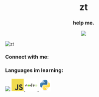 <h1 align="center">zt</h1>
<h3 align="center">help me.</h3>
<p align = "center">
<img src="https://th.bing.com/th/id/R.856e5f3ed2fa435264c571d20fe4827d?rik=ZZCVNhQ6WhC6rg&pid=ImgRaw&r=0">
</p>

<p align="left"> <img src="https://komarev.com/ghpvc/?username=x8g&label=Profile%20views&color=blueviolet&style=flat\" alt="zt" /> </p>

<h3 align="left">Connect with me:</h3>
<p align="left">
</p>

<h3 align="left">Languages im learning: </h3>
<img src= </a> <a href="https://developer.mozilla.org/en-US/docs/Web/JavaScript" target="_blank" rel="noreferrer"> <img src="https://raw.githubusercontent.com/devicons/devicon/master/icons/javascript/javascript-original.svg" alt="javascript" width="40" height="40"/> </a> <a href="https://nodejs.org" target="_blank" rel="noreferrer"> <img src="https://raw.githubusercontent.com/devicons/devicon/master/icons/nodejs/nodejs-original-wordmark.svg" alt="nodejs" width="40" height="40"/> </a> <a href="https://www.python.org" target="_blank" rel="noreferrer"> <img src="https://raw.githubusercontent.com/devicons/devicon/master/icons/python/python-original.svg" alt="python" width="40" height="40"/> </a> </p>
